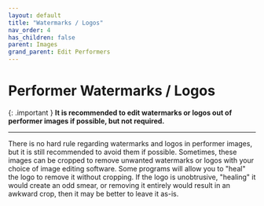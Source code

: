 ```yaml
---
layout: default
title: "Watermarks / Logos"
nav_order: 4
has_children: false
parent: Images
grand_parent: Edit Performers
---
```


# Performer Watermarks / Logos

{: .important }
**It is recommended to edit watermarks or logos out of performer images if possible, but not required.**

---

There is no hard rule regarding watermarks and logos in performer images, but it is still recommended to avoid them if possible. Sometimes, these images can be cropped to remove unwanted watermarks or logos with your choice of image editing software. Some programs will allow you to "heal" the logo to remove it without cropping. If the logo is unobtrusive, "healing" it would create an odd smear, or removing it entirely would result in an awkward crop, then it may be better to leave it as-is.
